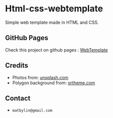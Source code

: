 # Html-css-webtemplate
Simple web template made in HTML and CSS.

## GitHub Pages
Check this project on github pages : [WebTemplate](https://matbylin.github.io/html-css-webtemplate/)

## Credits
* Photos from: [unsplash.com](https://unsplash.com/)
* Polygon background from: [ortheme.com](http://ortheme.com/)

## Contact
- `matbylin@gmail.com`
